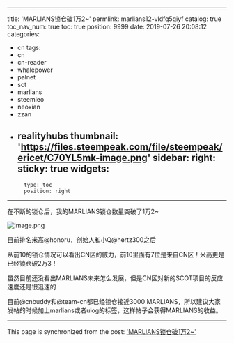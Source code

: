 
---
title: 'MARLIANS锁仓破1万2~'
permlink: marlians12-vldfq5qiyf
catalog: true
toc_nav_num: true
toc: true
position: 9999
date: 2019-07-26 20:08:12
categories:
- cn
tags:
- cn
- cn-reader
- whalepower
- palnet
- sct
- marlians
- steemleo
- neoxian
- zzan
- realityhubs
thumbnail: 'https://files.steempeak.com/file/steempeak/ericet/C70YL5mk-image.png'
sidebar:
    right:
        sticky: true
widgets:
    -
        type: toc
        position: right
---


在不断的锁仓后，我的MARLIANS锁仓数量突破了1万2~

<img src="https://files.steempeak.com/file/steempeak/ericet/C70YL5mk-image.png" alt="image.png" /><br/>

目前排名米高@honoru，创始人和小Q@hertz300之后

从前10的锁仓情况可以看出CN区的威力，前10里面有7位是来自CN区！米高更是已经锁仓破2万3！

虽然目前还没看出MARLIANS未来怎么发展，但是CN区对新的SCOT项目的反应速度还是很迅速的

目前@cnbuddy和@team-cn都已经锁仓接近3000 MARLIANS，所以建议大家发帖的时候加上marlians或者ulog的标签，这样帖子会获得MARLIANS的收益。 

- - -

This page is synchronized from the post: ['MARLIANS锁仓破1万2~'](https://steemit.com/@ericet/marlians12-vldfq5qiyf)
